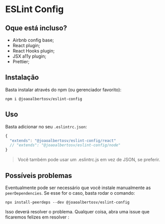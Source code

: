 # ESLint Config 

## Oque está incluso?

- Airbnb config base;
- React plugin;
- React Hooks plugin;
- JSX a11y plugin;
- Prettier;

## Instalação

Basta instalar através do npm (ou gerenciador favorito):

```shell
npm i @joaoalbertosv/eslint-config
```

## Uso

Basta adicionar no seu `.eslintrc.json`:

```javascript
{
  "extends": "@joaoalbertosv/eslint-config/react"
  // "extends": "@joaoalbertosv/eslint-config/node"
}
```
> Você também pode usar um .eslintrc.js em vez de JSON, se preferir.

## Possíveis problemas

Eventualmente pode ser necessário que você instale manualmente as `peerDependencies`.
Se esse for o caso, basta rodar o comando:

```shell
npx install-peerdeps --dev @joaoalbertosv/eslint-config
```

Isso deverá resolver o problema. Qualquer coisa, abra uma issue que ficaremos felizes em resolver :